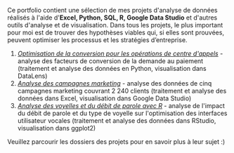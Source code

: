 Ce portfolio contient une sélection de mes projets d'analyse de données réalisés à l'aide d'**Excel, Python, SQL, R, Google Data Studio** et d'autres outils d'analyse et de visualisation. Dans tous les projets, le plus important pour moi est de trouver des hypothèses viables qui, si elles sont prouvées, peuvent optimiser les processus et les stratégies d’entreprise.

1. *[Optimisation de la conversion pour les opérations de centre d'appels](https://github.com/lyasmaria/data-analytics-portfolio/tree/main/fr/Conversion%20Optimization%20for%20Call-Center%20Operations)* - analyse des facteurs de conversion de la demande au paiement (traitement et analyse des données en Python, visualisation dans DataLens)
2. *[Analyse des campagnes marketing](https://github.com/lyasmaria/data-analytics-portfolio/tree/main/fr/Marketing%20Campaign%20Analysis_Clients%20And%20Key%20Metrics%20Dashboard)* - analyse des données de cinq campagnes marketing couvrant 2 240 clients (traitement et analyse des données dans Excel, visualisation dans Google Data Studio)
3. *[Analyse des voyelles et du débit de parole avec R](https://github.com/lyasmaria/data-analytics-portfolio/tree/main/fr/Vowel%20and%20Speech%20Rate%20Analysis%20with%20R)* - analyse de l'impact du débit de parole et du type de voyelle sur l'optimisation des interfaces utilisateur vocales (traitement et analyse des données dans RStudio, visualisation dans ggplot2)

Veuillez parcourir les dossiers des projets pour en savoir plus à leur sujet :)
